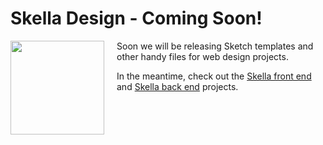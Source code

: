 # Skella Design - Coming Soon!

<div style="text-align: center;">
	<img width="150" style="float: left; margin: 0 20px 2px 0;"  src="http://podipo.github.io/skella/images/Skella-logo-300.png" /> 
</div>

Soon we will be releasing Sketch templates and other handy files for web design projects.

In the meantime, check out the [Skella front end](https://github.com/podipo/skella/) and [Skella back end](https://github.com/podipo/skellago/) projects.
